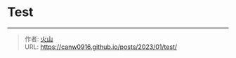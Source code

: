 # Test




---

> 作者: [火山](https://canw0916.github.io/)  
> URL: https://canw0916.github.io/posts/2023/01/test/  


